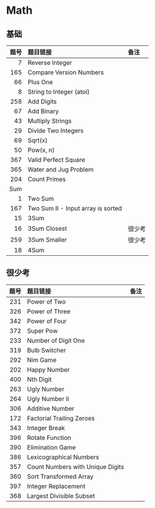 # Math

## 基础

| 题号 | 题目链接 | 备注 |
| -: | :- | :- |
| 7 | Reverse Integer | |
| 165 | Compare Version Numbers | |
| 66 | Plus One | |
| 8 | String to Integer (atoi) | |
| 258 | Add Digits | |
| 67 | Add Binary | |
| 43 | Multiply Strings | |
| 29 | Divide Two Integers | |
| 69 | Sqrt(x) | |
| 50 | Pow(x, n) | |
| 367 | Valid Perfect Square | |
| 365 | Water and Jug Problem | |
| 204 | Count Primes | |
| Sum | | |
| 1 | Two Sum | |
| 167 | Two Sum II - Input array is sorted | |
| 15 | 3Sum | |
| 16 | 3Sum Closest | 很少考 |
| 259 | 3Sum Smaller | 很少考 |
| 18 | 4Sum | |

## 很少考

| 题号 | 题目链接 | 备注 |
| -: | :- | :- |
| 231 | Power of Two | |
| 326 | Power of Three | |
| 342 | Power of Four | |
| 372 | Super Pow | |
| 233 | Number of Digit One | |
| 319 | Bulb Switcher | |
| 292 | Nim Game | |
| 202 | Happy Number | |
| 400 | Nth Digit | |
| 263 | Ugly Number | |
| 264 | Ugly Number II | |
| 306 | Additive Number | |
| 172 | Factorial Trailing Zeroes | |
| 343 | Integer Break | |
| 396 | Rotate Function | |
| 390 | Elimination Game | |
| 386 | Lexicographical Numbers | |
| 357 | Count Numbers with Unique Digits | |
| 360 | Sort Transformed Array | |
| 397 | Integer Replacement | |
| 368 | Largest Divisible Subset | |
